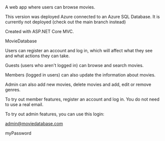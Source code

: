 A web app where users can browse movies.

This version was deployed Azure connected to an Azure SQL Database. It is currently not deployed (check out the main branch instead)

Created with ASP.NET Core MVC.

MovieDatabase

Users can register an account and log in, which will affect what they see and what actions they can take.

Guests (users who aren't logged in) can browse and search movies.

Members (logged in users) can also update the information about movies.

Admin can also add new movies, delete movies and add, edit or remove genres.

To try out member features, register an account and log in. You do not need to use a real email.

To try out admin features, you can use this login:

admin@moviedatabase.com

myPassword
